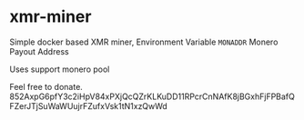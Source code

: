 # xmr-miner
Simple docker based XMR miner,
Environment Variable
```MONADDR``` Monero Payout Address

Uses support monero pool


Feel free to donate.
852AxpG6pfY3c2iHpV84xPXjQcQZrKLKuDD11RPcrCnNAfK8jBGxhFjFPBafQFZerJTjSuWaWUujrFZufxVsk1tN1xzQwWd
